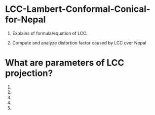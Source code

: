 # LCC-Lambert-Conformal-Conical-for-Nepal

1. Explains of formula/equation of LCC.

2. Compute and analyze distortion factor caused by LCC over Nepal

# What are parameters of LCC projection?
1.
2.
3.
4.
6.

